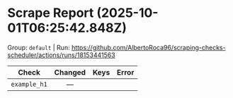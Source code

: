 # Scrape Report (2025-10-01T06:25:42.848Z)

Group: `default`  |  Run: https://github.com/AlbertoRoca96/scraping-checks-scheduler/actions/runs/18153441563

| Check | Changed | Keys | Error |
|---|:---:|:--|:--|
| `example_h1` | — |  |  |
